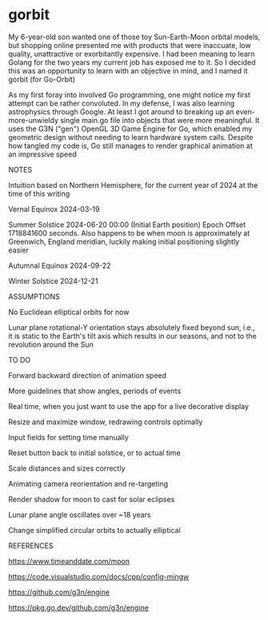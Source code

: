 # gorbit

My 6-year-old son wanted one of those toy Sun-Earth-Moon orbital models, but shopping online presented me with products that were inaccuate, low quality, unattractive or exorbitantly expensive. I had been meaning to learn Golang for the two years my current job has exposed me to it. So I decided this was an opportunity to learn with an objective in mind, and I named it gorbit (for Go-Orbit)

As my first foray into involved Go programming, one might notice my first attempt can be rather convoluted. In my defense, I was also learning astrophysics through Google. At least I got around to breaking up an even-more-unwieldy single main.go file into objects that were more meaningful. It uses the G3N ("gen") OpenGL 3D Game Engine for Go, which enabled my geometric design without needing to learn hardware system calls. Despite how tangled my code is, Go still manages to render graphical animation at an impressive speed


NOTES

Intuition based on Northern Hemisphere, for the current year of 2024 at the time of this writing

Vernal Equinox 2024-03-19

Summer Solstice 2024-06-20 00:00 (Initial Earth position) Epoch Offset 1718841600 seconds. Also happens to be when moon is approximately at Greenwich, England meridian, luckily making initial positioning slightly easier

Autumnal Equinox 2024-09-22

Winter Solstice 2024-12-21


ASSUMPTIONS

No Euclidean elliptical orbits for now

Lunar plane rotational-Y orientation stays absolutely fixed beyond sun, i.e., it is static to the Earth's tilt axis which results in our seasons, and not to the revolution around the Sun


TO DO

Forward backward direction of animation speed

More guidelines that show angles, periods of events

Real time, when you just want to use the app for a live decorative display

Resize and maximize window, redrawing controls optimally

Input fields for setting time manually

Reset button back to initial solstice, or to actual time

Scale distances and sizes correctly

Animating camera reorientation and re-targeting

Render shadow for moon to cast for solar eclipses

Lunar plane angle oscillates over ~18 years

Change simplified circular orbits to actually elliptical


REFERENCES

https://www.timeanddate.com/moon

https://code.visualstudio.com/docs/cpp/config-mingw

https://github.com/g3n/engine

https://pkg.go.dev/github.com/g3n/engine
